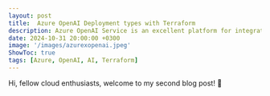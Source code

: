 ```yaml
---
layout: post
title:  Azure OpenAI Deployment types with Terraform
description: Azure OpenAI Service is an excellent platform for integrating advanced AI into applications. However, it's crucial to understand the deployment types and their implications on resiliency, availability, and performance. We'll explore the essential topics and use Terraform code examples to help implement these concepts effectively.
date: 2024-10-31 20:00:00 +0300
image: '/images/azurexopenai.jpeg'
ShowToc: true
tags: [Azure, OpenAI, AI, Terraform]
---
```

Hi, fellow cloud enthusiasts, welcome to my second blog post! 👋